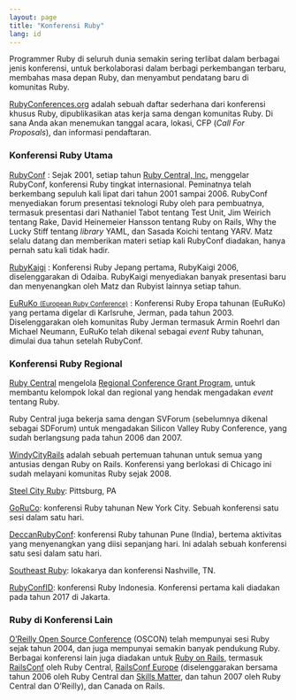 ```yaml
---
layout: page
title: "Konferensi Ruby"
lang: id
---
```


Programmer Ruby di seluruh dunia semakin sering terlibat dalam berbagai
jenis konferensi, untuk berkolaborasi dalam berbagi perkembangan
terbaru, membahas masa depan Ruby, dan menyambut pendatang baru di
komunitas Ruby.

[RubyConferences.org][rc] adalah sebuah daftar sederhana dari konferensi
khusus Ruby, dipublikasikan atas kerja sama dengan komunitas Ruby.
Di sana Anda akan menemukan tanggal acara, lokasi, CFP (*Call For Proposals*),
dan informasi pendaftaran.


### Konferensi Ruby Utama

[RubyConf][1]
: Sejak 2001, setiap tahun [Ruby Central, Inc.][2] menggelar RubyConf,
  konferensi Ruby tingkat internasional. Peminatnya telah berkembang
  sepuluh kali lipat dari tahun 2001 sampai 2006. RubyConf menyediakan
  forum presentasi teknologi Ruby oleh para pembuatnya, termasuk
  presentasi dari Nathaniel Tabot tentang Test Unit, Jim Weirich tentang
  Rake, David Heinemeier Hansson tentang Ruby on Rails, Why the Lucky
  Stiff tentang *library* YAML, dan Sasada Koichi tentang YARV. Matz
  selalu datang dan memberikan materi setiap kali RubyConf diadakan,
  hanya pernah satu kali tidak hadir.

[RubyKaigi][3]
: Konferensi Ruby Jepang pertama, RubyKaigi 2006, diselenggarakan di
  Odaiba. RubyKaigi menyediakan banyak presentasi baru dan menyenangkan oleh
  Matz dan Rubyist lainnya setiap tahun.

[EuRuKo <small>(European Ruby Conference)</small>][4]
: Konferensi Ruby Eropa tahunan (EuRuKo) yang pertama digelar di
  Karlsruhe, Jerman, pada tahun 2003. Diselenggarakan oleh komunitas
  Ruby Jerman termasuk Armin Roehrl dan Michael Neumann, EuRuKo telah
  dikenal sebagai *event* Ruby tahunan, dimulai dua tahun setelah
  RubyConf.

### Konferensi Ruby Regional

[Ruby Central][2] mengelola [Regional Conference Grant Program][6],
untuk membantu kelompok lokal dan regional yang hendak mengadakan
*event* tentang Ruby.

Ruby Central juga bekerja sama dengan SVForum (sebelumnya dikenal
sebagai SDForum) untuk mengadakan Silicon Valley Ruby Conference, yang sudah
berlangsung pada tahun 2006 dan 2007.

[WindyCityRails][9] adalah sebuah pertemuan tahunan untuk semua yang antusias
dengan Ruby on Rails. Konferensi yang berlokasi di Chicago ini sudah melayani
komunitas Ruby sejak 2008.

[Steel City Ruby][16]: Pittsburg, PA

[GoRuCo][19]: konferensi Ruby tahunan New York City. Sebuah konferensi
satu sesi dalam satu hari.

[DeccanRubyConf][20]: konferensi Ruby tahunan Pune (India),
bertema aktivitas yang menyenangkan yang diisi sepanjang hari.
Ini adalah sebuah konferensi satu sesi dalam satu hari.

[Southeast Ruby][21]: lokakarya dan konferensi Nashville, TN.

[RubyConfID][22]: konferensi Ruby Indonesia. Konferensi pertama kali
diadakan pada tahun 2017 di Jakarta.

### Ruby di Konferensi Lain

[O’Reilly Open Source Conference][10] (OSCON) telah mempunyai sesi Ruby
sejak tahun 2004, dan juga mempunyai semakin banyak pendukung Ruby.
Berbagai konferensi lain juga diadakan untuk [Ruby on Rails][11],
termasuk [RailsConf][12] oleh Ruby Central, [RailsConf Europe][13]
(diselenggarakan bersama tahun 2006 oleh Ruby Central dan [Skills
Matter][14], dan tahun 2007 oleh Ruby Central dan O’Reilly), dan Canada
on Rails.



[rc]: http://rubyconferences.org/
[1]: http://rubyconf.org/
[2]: http://rubycentral.org
[3]: http://rubykaigi.org/
[4]: http://euruko.org
[6]: http://rubycentral.org/community/grant
[9]: http://windycityrails.org
[10]: http://conferences.oreillynet.com/os2006/
[11]: http://www.rubyonrails.org
[12]: http://www.railsconf.org
[13]: http://europe.railsconf.org
[14]: http://www.skillsmatter.com
[16]: http://steelcityruby.org/
[19]: http://goruco.com/
[20]: http://www.deccanrubyconf.org/
[21]: https://southeastruby.com/
[22]: https://ruby.id/conf/
